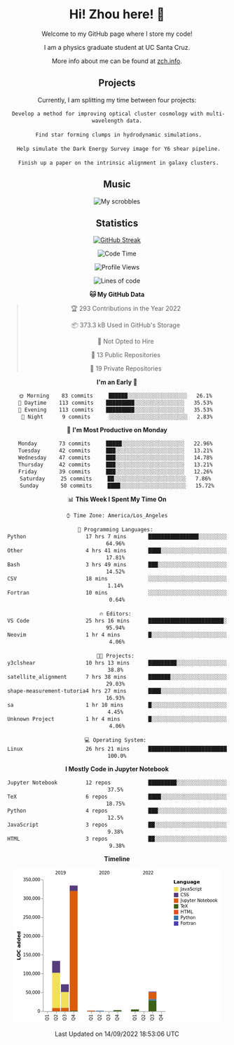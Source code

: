 <div align="center">
<h1> Hi! Zhou here! 👋 </h1>


Welcome to my GitHub page where I store my code! 

I am a physics graduate student at UC Santa Cruz. 

More info about me can be found at [zch.info](www.zch.info).

## Projects

Currently, I am splitting my time between four projects:
```
 Develop a method for improving optical cluster cosmology with multi-wavelength data.
 
 Find star forming clumps in hydrodynamic simulations.
 
 Help simulate the Dark Energy Survey image for Y6 shear pipeline.
 
 Finish up a paper on the intrinsic alignment in galaxy clusters.
```

## Music
![My scrobbles](https://lastfm-recently-played.vercel.app/api?user=zchvsre)


## Statistics

[![GitHub Streak](https://github-readme-streak-stats.herokuapp.com/?user=zhouconghao&theme=highcontrast)](https://git.io/streak-stats)

<!--START_SECTION:waka-->
![Code Time](http://img.shields.io/badge/Code%20Time-336%20hrs%2015%20mins-blue)

![Profile Views](http://img.shields.io/badge/Profile%20Views-85-blue)

![Lines of code](https://img.shields.io/badge/From%20Hello%20World%20I%27ve%20Written-603%20Thousand%20lines%20of%20code-blue)

**🐱 My GitHub Data** 

> 🏆 293 Contributions in the Year 2022
 > 
> 📦 373.3 kB Used in GitHub's Storage 
 > 
> 🚫 Not Opted to Hire
 > 
> 📜 13 Public Repositories 
 > 
> 🔑 19 Private Repositories  
 > 
**I'm an Early 🐤** 

```text
🌞 Morning    83 commits     ██████░░░░░░░░░░░░░░░░░░░   26.1% 
🌆 Daytime    113 commits    █████████░░░░░░░░░░░░░░░░   35.53% 
🌃 Evening    113 commits    █████████░░░░░░░░░░░░░░░░   35.53% 
🌙 Night      9 commits      ░░░░░░░░░░░░░░░░░░░░░░░░░   2.83%

```
📅 **I'm Most Productive on Monday** 

```text
Monday       73 commits     █████░░░░░░░░░░░░░░░░░░░░   22.96% 
Tuesday      42 commits     ███░░░░░░░░░░░░░░░░░░░░░░   13.21% 
Wednesday    47 commits     ███░░░░░░░░░░░░░░░░░░░░░░   14.78% 
Thursday     42 commits     ███░░░░░░░░░░░░░░░░░░░░░░   13.21% 
Friday       39 commits     ███░░░░░░░░░░░░░░░░░░░░░░   12.26% 
Saturday     25 commits     ██░░░░░░░░░░░░░░░░░░░░░░░   7.86% 
Sunday       50 commits     ████░░░░░░░░░░░░░░░░░░░░░   15.72%

```


📊 **This Week I Spent My Time On** 

```text
⌚︎ Time Zone: America/Los_Angeles

💬 Programming Languages: 
Python                   17 hrs 7 mins       ████████████████░░░░░░░░░   64.96% 
Other                    4 hrs 41 mins       ████░░░░░░░░░░░░░░░░░░░░░   17.81% 
Bash                     3 hrs 49 mins       ███░░░░░░░░░░░░░░░░░░░░░░   14.52% 
CSV                      18 mins             ░░░░░░░░░░░░░░░░░░░░░░░░░   1.14% 
Fortran                  10 mins             ░░░░░░░░░░░░░░░░░░░░░░░░░   0.64%

🔥 Editors: 
VS Code                  25 hrs 16 mins      ████████████████████████░   95.94% 
Neovim                   1 hr 4 mins         █░░░░░░░░░░░░░░░░░░░░░░░░   4.06%

🐱‍💻 Projects: 
y3clshear                10 hrs 13 mins      █████████░░░░░░░░░░░░░░░░   38.8% 
satellite_alignment      7 hrs 38 mins       ███████░░░░░░░░░░░░░░░░░░   29.03% 
shape-measurement-tutoria4 hrs 27 mins       ████░░░░░░░░░░░░░░░░░░░░░   16.93% 
sa                       1 hr 10 mins        █░░░░░░░░░░░░░░░░░░░░░░░░   4.45% 
Unknown Project          1 hr 4 mins         █░░░░░░░░░░░░░░░░░░░░░░░░   4.06%

💻 Operating System: 
Linux                    26 hrs 21 mins      █████████████████████████   100.0%

```

**I Mostly Code in Jupyter Notebook** 

```text
Jupyter Notebook         12 repos            █████████░░░░░░░░░░░░░░░░   37.5% 
TeX                      6 repos             ████░░░░░░░░░░░░░░░░░░░░░   18.75% 
Python                   4 repos             ███░░░░░░░░░░░░░░░░░░░░░░   12.5% 
JavaScript               3 repos             ██░░░░░░░░░░░░░░░░░░░░░░░   9.38% 
HTML                     3 repos             ██░░░░░░░░░░░░░░░░░░░░░░░   9.38%

```


**Timeline**

![Chart not found](https://raw.githubusercontent.com/zhouconghao/zhouconghao/main/charts/bar_graph.png) 


 Last Updated on 14/09/2022 18:53:06 UTC
<!--END_SECTION:waka-->

<!-- ![](https://raw.githubusercontent.com/zhouconghao/github-stats/master/generated/overview.svg#gh-dark-mode-only)
![](https://raw.githubusercontent.com/zhouconghao/github-stats/master/generated/overview.svg#gh-light-mode-only)

![](https://raw.githubusercontent.com/zhouconghao/github-stats/master/generated/languages.svg#gh-dark-mode-only)
![](https://raw.githubusercontent.com/zhouconghao/github-stats/master/generated/languages.svg#gh-light-mode-only) -->

</div>


<!--
**zchvsre/zchvsre** is a ✨ _special_ ✨ repository because its `README.md` (this file) appears on your GitHub profile.

Here are some ideas to get you started:

- 🔭 I’m currently working on ...
- 🌱 I’m currently learning ...
- 👯 I’m looking to collaborate on ...
- 🤔 I’m looking for help with ...
- 💬 Ask me about ...
- 📫 How to reach me: ...
- 😄 Pronouns: ...
- ⚡ Fun fact: ...
-->
 
 </p>
